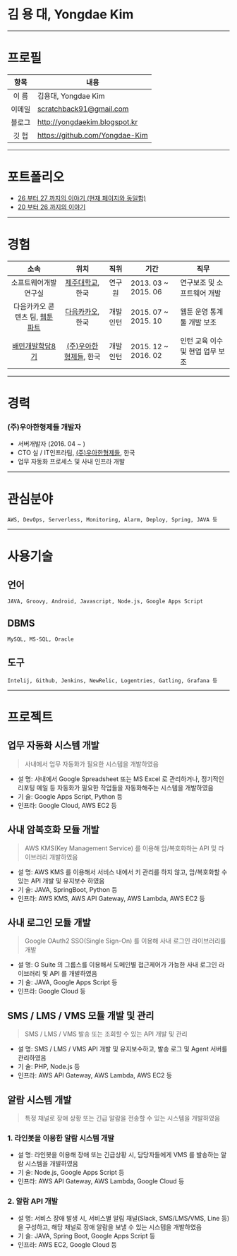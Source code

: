 # 김 용 대, Yongdae Kim

---

# 프로필
항목 | 내용
:-: | -
이 름 | 김용대, Yongdae Kim
이메일 | scratchback91@gmail.com
블로그 | http://yongdaekim.blogspot.kr
깃 헙 | https://github.com/Yongdae-Kim

---

# 포트폴리오
* [26 부터 27 까지의 이야기 (현재 페이지와 동일함)](https://github.com/Yongdae-Kim/portfolio/blob/master/from26to27.md "26부터 27까지의 이야기")
* [20 부터 26 까지의 이야기](http://yongdae-kim.github.io/portfolio/from20to26 "20부터 26까지의 이야기")

---

# 경험

소속 | 위치 | 직위 | 기간 | 직무
:-: | :-: | :-: | - | -
소프트웨어개발 연구실 | [제주대학교](http://www.jejunu.ac.kr/main "제주대학교"), 한국 | 연구원  | 2013. 03 ~ 2015. 06 | 연구보조 및 소프트웨어 개발
다음카카오 콘텐츠 팀, [웹툰 파트](http://webtoon.daum.net/ "웹툰") | [다음카카오](http://www.daum.net/ "다음카카오"), 한국 | 개발 인턴 | 2015. 07 ~ 2015. 10 | 웹툰 운영 통계 툴 개발 보조
[배민개발학당8기](http://www.woowahan.com/배민개발학당-2/ "배민개발학당8기") | [(주)우아한형제들](http://www.woowahan.com/ "(주)우아한형제들"), 한국 | 개발 인턴 | 2015. 12 ~ 2016. 02 | 인턴 교육 이수 및 현업 업무 보조

---

# 경력

### (주)우아한형제들 개발자
* 서버개발자 (2016. 04 ~ )
* CTO 실 / IT인프라팀, [(주)우아한형제들](http://www.woowahan.com/ "(주)우아한형제들"), 한국
* 업무 자동화 프로세스 및 사내 인프라 개발

---

# 관심분야
```
AWS, DevOps, Serverless, Monitoring, Alarm, Deploy, Spring, JAVA 등
```

---

# 사용기술
## 언어
```
JAVA, Groovy, Android, Javascript, Node.js, Google Apps Script
``` 
## DBMS
```
MySQL, MS-SQL, Oracle
``` 
## 도구
```
Intelij, Github, Jenkins, NewRelic, Logentries, Gatling, Grafana 등
``` 
---

# 프로젝트
## 업무 자동화 시스템 개발
> 사내에서 업무 자동화가 필요한 시스템을 개발하였음 

* 설 명: 사내에서 Google Spreadsheet 또는 MS Excel 로 관리하거나, 정기적인 리포팅 메일 등 자동화가 필요한 작업들을 자동화해주는 시스템을 개발하였음
* 기 술: Google Apps Script, Python 등
* 인프라: Google Cloud, AWS EC2 등

## 사내 암복호화 모듈 개발
> AWS KMS(Key Management Service) 를 이용해 암/복호화하는 API 및 라이브러리 개발하였음

* 설 명: AWS KMS 를 이용해서 서비스 내에서 키 관리를 하지 않고, 암/복호화할 수 있는 API 개발 및 유지보수 하였음
* 기 술: JAVA, SpringBoot, Python 등
* 인프라: AWS KMS, AWS API Gateway, AWS Lambda, AWS EC2 등

## 사내 로그인 모듈 개발
> Google OAuth2 SSO(Single Sign-On) 를 이용해 사내 로그인 라이브러리를 개발

* 설 명: G Suite 의 그룹스를 이용해서 도메인별 접근제어가 가능한 사내 로그인 라이브러리 및 API 를 개발하였음
* 기 술: JAVA, Google Apps Script 등
* 인프라: Google Cloud 등

## SMS / LMS / VMS 모듈 개발 및 관리
> SMS / LMS / VMS 발송 또는 조회할 수 있는 API 개발 및 관리

* 설 명: SMS / LMS / VMS API 개발 및 유지보수하고, 발송 로그 및 Agent 서버를 관리하였음
* 기 술: PHP, Node.js 등
* 인프라: AWS API Gateway, AWS Lambda, AWS EC2 등

## 알람 시스템 개발
> 특정 채널로 장애 상황 또는 긴급 알람을 전송할 수 있는 시스템을 개발하였음

### 1. 라인봇을 이용한 알람 시스템 개발
* 설 명: 라인봇을 이용해 장애 또는 긴급상황 시, 담당자들에게 VMS 를 발송하는 알람 시스템을 개발하였음 
* 기 술: Node.js, Google Apps Script 등
* 인프라: AWS API Gateway, AWS Lambda, Google Cloud 등

### 2. 알람 API 개발
* 설 명: 서비스 장애 발생 시, 서비스별 알림 채널(Slack, SMS/LMS/VMS, Line 등)을 구성하고, 해당 채널로 장애 알람을 보낼 수 있는 시스템을 개발하였음 
* 기 술: JAVA, Spring Boot, Google Apps Script 등
* 인프라: AWS EC2, Google Cloud 등




